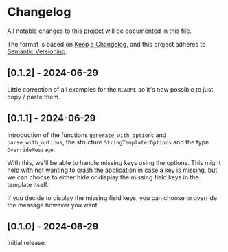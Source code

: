 # Changelog

All notable changes to this project will be documented in this file.

The format is based on [Keep a Changelog](https://keepachangelog.com/en/1.0.0/),
and this project adheres to [Semantic Versioning](https://semver.org/spec/v2.0.0.html).

## [0.1.2] - 2024-06-29

Little correction of all examples for the `README` so it's now possible to just copy / paste them.

## [0.1.1] - 2024-06-29

Introduction of the functions `generate_with_options` and `parse_with_options`, the structure `StringTemplaterOptions` and the type `OverrideMessage`.

With this, we'll be able to handle missing keys using the options. This might help with not wanting to crash the application in case a key is missing, but we can choose to either hide or display the missing field keys in the template itself.

If you decide to display the missing field keys, you can choose to override the message however you want.

## [0.1.0] - 2024-06-29

Initial release.
